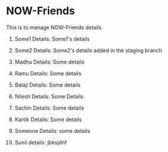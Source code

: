 # NOW-Friends
This is to manage NOW-Friends details

1. Some1
Details: Some1's details

2. Some2
Details: Some2's details added in the staging branch

3. Madhu
Details: Some details

4. Ramu
Details: Some details

5. Balaji
Details: Some details

6. Nilesh
Details: Some Details

7. Sachin
Details: Some details

8. Kartik
Details: Some details

9. Someone
Details: some details

10. Sunil
details: jbksjdnf